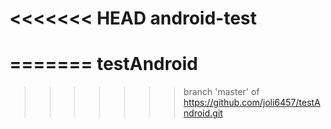 <<<<<<< HEAD
android-test
============
=======
testAndroid
===========
>>>>>>> branch 'master' of https://github.com/joli6457/testAndroid.git
